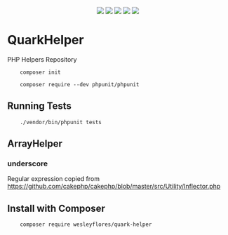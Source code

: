 <p align="center">
    <img src="https://img.shields.io/github/license/MagicalStrangeQuark/QuarkHelper"/>
    <img src="https://img.shields.io/github/last-commit/MagicalStrangeQuark/QuarkHelper"/>
    <img src="https://img.shields.io/circleci/build/github/MagicalStrangeQuark/QuarkHelper/master"/>
    <img src="https://img.shields.io/github/languages/code-size/MagicalStrangeQuark/QuarkHelper"/>
    <img src="https://img.shields.io/github/issues/MagicalStrangeQuark/QuarkHelper"/>
</p>

# QuarkHelper

PHP Helpers Repository

```
    composer init

    composer require --dev phpunit/phpunit
```

## Running Tests

```
    ./vendor/bin/phpunit tests
```

## ArrayHelper

<h3>underscore</h3>

Regular expression copied from <https://github.com/cakephp/cakephp/blob/master/src/Utility/Inflector.php>

## Install with Composer

```
    composer require wesleyflores/quark-helper
```
